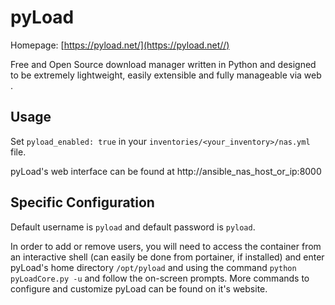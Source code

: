 # pyLoad

Homepage: [https://pyload.net/](https://pyload.net//)

Free and Open Source download manager written in Python and designed to be extremely lightweight, easily extensible and fully manageable via web
.
## Usage

Set `pyload_enabled: true` in your `inventories/<your_inventory>/nas.yml` file.

pyLoad's web interface can be found at http://ansible_nas_host_or_ip:8000

## Specific Configuration

Default username is `pyload` and default password is `pyload`. 

In order to add or remove users, you will need to access the container from an interactive shell (can easily be done from portainer, if installed) and enter pyLoad's home directory `/opt/pyload` and using the command `python pyLoadCore.py -u` and follow the on-screen prompts. More commands to configure and customize pyLoad can be found on it's website.
